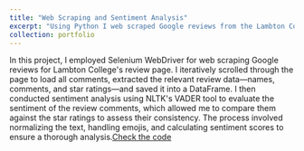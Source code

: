 ```yaml
---
title: "Web Scraping and Sentiment Analysis"
excerpt: "Using Python I web scraped Google reviews from the Lambton College review page then conducted senttiment analysis to asses weather the stars rating alligned with the overall sentiment of the comments.<br/><img src='/images/rsz_1sentiment.png'>"
collection: portfolio
---
```

In this project, I employed Selenium WebDriver for web scraping Google reviews for Lambton College's review page. I iteratively scrolled through the page to load all comments, extracted the relevant review data—names, comments, and star ratings—and saved it into a DataFrame. I then conducted sentiment analysis using NLTK's VADER tool to evaluate the sentiment of the review comments, which allowed me to compare them against the star ratings to assess their consistency. The process involved normalizing the text, handling emojis, and calculating sentiment scores to ensure a thorough analysis.[Check the code](https://github.com/Carvas91/Carlos_Vasconez_portfolio/tree/main/sentiment_analysis)


